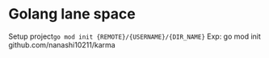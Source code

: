 # Golang lane space

Setup project`
go mod init {REMOTE}/{USERNAME}/{DIR_NAME}
`
Exp: go mod init github.com/nanashi10211/karma
